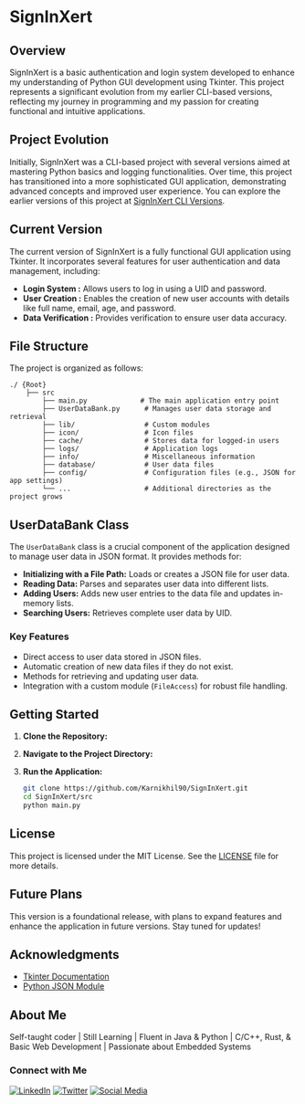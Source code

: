 

# SignInXert

## Overview

SignInXert is a basic authentication and login system developed to enhance my understanding of Python GUI development using Tkinter. This project represents a significant evolution from my earlier CLI-based versions, reflecting my journey in programming and my passion for creating functional and intuitive applications.

## Project Evolution

Initially, SignInXert was a CLI-based project with several versions aimed at mastering Python basics and logging functionalities. Over time, this project has transitioned into a more sophisticated GUI application, demonstrating advanced concepts and improved user experience. You can explore the earlier versions of this project at [SignInXert CLI Versions](https://github.com/Karnikhil90/MyFirst/tree/main/SignInXert015).

## Current Version

The current version of SignInXert is a fully functional GUI application using Tkinter. It incorporates several features for user authentication and data management, including:

- **Login System :** Allows users to log in using a UID and password.
- **User Creation :** Enables the creation of new user accounts with details like full name, email, age, and password.
- **Data Verification :** Provides verification to ensure user data accuracy.

## File Structure

The project is organized as follows:

```
./ {Root}
    ├── src
        ├── main.py             # The main application entry point
        ├── UserDataBank.py      # Manages user data storage and retrieval
        ├── lib/                 # Custom modules
        ├── icon/                # Icon files
        ├── cache/               # Stores data for logged-in users
        ├── logs/                # Application logs
        ├── info/                # Miscellaneous information
        ├── database/            # User data files
        ├── config/              # Configuration files (e.g., JSON for app settings)
        └── ...                  # Additional directories as the project grows
```

## UserDataBank Class

The `UserDataBank` class is a crucial component of the application designed to manage user data in JSON format. It provides methods for:

- **Initializing with a File Path:** Loads or creates a JSON file for user data.
- **Reading Data:** Parses and separates user data into different lists.
- **Adding Users:** Adds new user entries to the data file and updates in-memory lists.
- **Searching Users:** Retrieves complete user data by UID.

### Key Features

- Direct access to user data stored in JSON files.
- Automatic creation of new data files if they do not exist.
- Methods for retrieving and updating user data.
- Integration with a custom module (`FileAccess`) for robust file handling.

## Getting Started

1. **Clone the Repository:**
2. **Navigate to the Project Directory:**
3. **Run the Application:**

   ```bash
   git clone https://github.com/Karnikhil90/SignInXert.git
   cd SignInXert/src
   python main.py
   ```


## License

This project is licensed under the MIT License. See the [LICENSE](LICENSE) file for more details.

## Future Plans

This version is a foundational release, with plans to expand features and enhance the application in future versions. Stay tuned for updates!

## Acknowledgments

- [Tkinter Documentation](https://docs.python.org/3/library/tkinter.html)
- [Python JSON Module](https://docs.python.org/3/library/json.html)

## About Me

Self-taught coder | Still Learning | Fluent in Java & Python | C/C++, Rust, & Basic Web Development | Passionate about Embedded Systems

### Connect with Me

[![LinkedIn](https://img.shields.io/badge/LinkedIn-0A66C2?style=for-the-badge&logo=linkedin&logoColor=white)](https://www.linkedin.com/in/karnikhil90/)
[![Twitter](https://img.shields.io/badge/Twitter-1DA1F2?style=for-the-badge&logo=twitter&logoColor=white)](https://x.com/karnikhil90)
[![Social Media](https://img.shields.io/badge/Social%20Media-000000?style=for-the-badge&logo=google&logoColor=white)](https://linktr.ee/karnikhil90)
